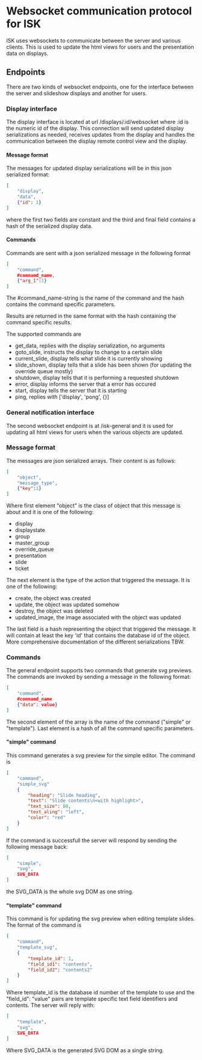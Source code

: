 # Websocket communication protocol for ISK
ISK uses websockets to communicate between the server and various clients. This is used to update the html views for users and the presentation data on displays.

## Endpoints
There are two kinds of websocket endpoints, one for the interface between the server and slideshow displays and another for users.

### Display interface
The display interface is located at url /displays/:id/websocket where :id is the numeric id of the display. This connection will send updated display serializations as needed, receives updates from the display and handles the communication between the display remote control view and the display.

#### Message format
The messages for updated display serializations will be in this json serialized format:
```JSON
[
	"display",
	"data",
	{"id": 1}
]
```
where the first two fields are constant and the third and final field contains a hash of the serialized display data.

#### Commands
Commands are sent with a json serialized message in the following format
```JSON
[
	"command",
	#command_name,
	{"arg_1":1}
]
```
The #command_name-string is the name of the command and the hash contains the command specific parameters.

Results are returned in the same format with the hash containing the command specific results.

The supported commands are
* get_data, replies with the display serialization, no arguments
* goto_slide, instructs the display to change to a certain slide
* current_slide, display tells what slide it is currently showing
* slide_shown, display tells that a slide has been shown (for updating the override queue mostly) 
* shutdown, display tells that it is performing a requested shutdown
* error, display informs the server that a error has occured
* start, display tells the server that it is starting
* ping, replies with ['display', 'pong', {}]

### General notification interface
The second websocket endpoint is at /isk-general and it is used for updating all html views for users when the various objects are updated.

### Message format
The messages are json serialized arrays. Their content is as follows:

```JSON
[
	"object",
	"message_type",
	{"key":1}
]
```

Where first element "object" is the class of object that this message is about and it is one of the following:
* display
* displaystate
* group
* master_group
* override_queue
* presentation
* slide
* ticket

The next element is the type of the action that triggered the message. It is one of the following:
* create, the object was created
* update, the object was updated somehow
* destroy, the object was deleted
* updated_image, the image associated with the object was updated

The last field is a hash representing the object that triggered the message. It will contain at least the key 'id' that contains the database id of the object. More comprehensive documentation of the different serializations TBW.

### Commands
The general endpoint supports two commands that generate svg previews. The commands are invoked by sending a message in the following format:
```JSON
[
	"command",
	#command_name
	{"data": value}
]
```
The second element of the array is the name of the command ("simple" or "template"). Last element is a hash of all the command specific parameters.

#### "simple" command

This command generates a svg preview for the simple editor. The command is
```JSON
[
	"command",
	"simple_svg"
	{
		"heading": "Slide heading",
		"text": "Slide contents\n<with highlight>",
		"text_size": 80,
		"text_aling": "left",
		"color": "red"
	}
]
```
If the command is successfull the server will respond by sending the following message back:
```JSON
[
	"simple",
	"svg",
	SVG_DATA
]
```
the SVG_DATA is the whole svg DOM as one string.

#### "template" command

This command is for updating the svg preview when editing template slides. The format of the command is
```JSON
[
	"command",
	"template_svg",
	{
		"template_id": 1,
		"field_id1": "contents",
		"field_id2": "contents2"
	}
]
```
Where template_id is the database id number of the template to use and the "field_id": "value" pairs are template specific text field identifiers and contents. The server will reply with:
```JSON
[
	"template",
	"svg",
	SVG_DATA
]
```
Where SVG_DATA is the generated SVG DOM as a single string.